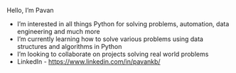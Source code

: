 Hello, I’m Pavan

- I’m interested in all things Python for solving problems, automation, data engineering and much more
- I’m currently learning how to solve various problems using data structures and algorithms in Python
- I’m looking to collaborate on projects solving real world problems
- LinkedIn - https://www.linkedin.com/in/pavankb/

<!---
impkb19/impkb19 is a ✨ special ✨ repository because its `README.md` (this file) appears on your GitHub profile.
You can click the Preview link to take a look at your changes.
--->
